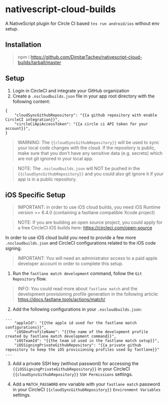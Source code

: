 # nativescript-cloud-builds
A NativeScript plugin for Circle CI based `tns run android/ios` without env setup.

## Installation

> npm i https://github.com/DimitarTachev/nativescript-cloud-builds/tarball/master

## Setup

1) Login in CircleCI and integrate your GitHub organization
2) Create a `.nscloudbuilds.json` file in your app root directory with the following content:
```
{
    "cloudSyncGithubRepository": "{{a github repository with enable CircleCI integration}}",
    "circleCiApiAccessToken": "{{a circle ci API token for your account}}",
}
```

> WARNING: The `{{cloudSyncGithubRepository}}` will be used to sync your local code changes with the cloud. If the repository is public, make sure that you don't have any sensitive data (e.g. secrets) which are not git ignored in your local app.  

> NOTE: The `.nscloudbuilds.json` will NOT be pushed in the `{{cloudSyncGithubRepository}}` and you could also git ignore it if your app is in a public repository.


## iOS Specific Setup

> IMPORTANT: in order to use iOS cloud builds, you need iOS Runtime version >= 6.4.0 (containing a fastlane compatible Xcode project)

> NOTE: If you are building an open source project, you could apply for a free CircleCI iOS builds here: https://circleci.com/open-source 

In order to use iOS cloud build you need to provide a few more `.nscloudbuilds.json` and CircleCI configurations related to the iOS code signing.

> IMPORTANT: You will need an administrator access to a paid apple developer account in order to complete this setup.

1) Run the `fastlane match development` command, follow the `Git Repository` flow. 

> INFO: You could read more about `fastlane match` and the development provisioning profile generation in the following article: https://docs.fastlane.tools/actions/match/

2) Add the following configurations in your `.nscloudbuilds.json`:
```
...
    "appleId": "{{the apple id used for the fastlane match configurations}}",
    "iOSDevProfileName": "{{the name of the development profile created by fastlane match development command}}",
    "iOSTeamId": "{{the team id used in the fastlane match setup}}",
    "iOSSigningPrivateGithubRepository": "{{a private github repository to keep the iOS provisioning profiles used by fastlane}}"
...
```

3) Add a private SSH key (without password) for accessing the `{{iOSSigningPrivateGithubRepository}}` in your CircleCI `{{cloudSyncGithubRepository}}` `SSH Permissions` settings.

4) Add a `MATCH_PASSWORD` env variable with your `fastlane match` password in your CircleCI `{{cloudSyncGithubRepository}}` `Environment Variables` settings.
